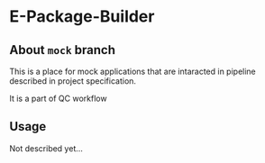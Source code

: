 # E-Package-Builder

## About `mock` branch
This is a place for mock applications that are intaracted in pipeline described in project specification.

It is a part of QC workflow

## Usage
Not described yet...
